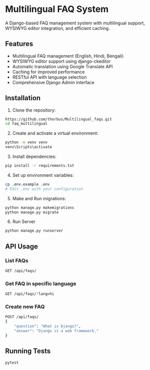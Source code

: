 # Multilingual FAQ System

A Django-based FAQ management system with multilingual support, WYSIWYG editor integration, and efficient caching.

## Features

- Multilingual FAQ management (English, Hindi, Bengali)
- WYSIWYG editor support using django-ckeditor
- Automatic translation using Google Translate API
- Caching for improved performance
- RESTful API with language selection
- Comprehensive Django Admin interface


## Installation

1. Clone the repository:
```bash
https://github.com/thorbus/Multilingual_faqs.git
cd faq_multilingual
```

2. Create and activate a virtual environment:
```bash
python -m venv venv
venv\Scripts\activate
```

3. Install dependencies:
```bash
pip install -r requirements.txt
```

4. Set up environment variables:
```bash
cp .env.example .env
# Edit .env with your configuration
```

5. Make and Run migrations:
```bash
python manage.py makemigrations 
python manage.py migrate
```
6. Run Server
```bash
python manage.py runserver
```



## API Usage

### List FAQs

```bash
GET /api/faqs/
```

### Get FAQ in specific language

```bash
GET /api/faqs/?lang=hi
```

### Create new FAQ

```bash
POST /api/faqs/
{
    "question": "What is Django?",
    "answer": "Django is a web framework."
}
```

## Running Tests

```bash
pytest
```
